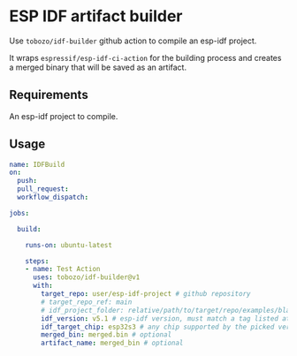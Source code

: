 
# ESP IDF artifact builder

Use `tobozo/idf-builder` github action to compile an esp-idf project.

It wraps `espressif/esp-idf-ci-action` for the building process and creates a merged binary that will be saved as an artifact.

## Requirements

An esp-idf project to compile.


## Usage

```yml
name: IDFBuild
on:
  push:
  pull_request:
  workflow_dispatch:

jobs:

  build:

    runs-on: ubuntu-latest

    steps:
    - name: Test Action
      uses: tobozo/idf-builder@v1
      with:
        target_repo: user/esp-idf-project # github repository
        # target_repo_ref: main
        # idf_project_folder: relative/path/to/target/repo/examples/blah
        idf_version: v5.1 # esp-idf version, must match a tag listed at https://hub.docker.com/r/espressif/idf/tags
        idf_target_chip: esp32s3 # any chip supported by the picked version of esp-idf
        merged_bin: merged.bin # optional
        artifact_name: merged_bin # optional
```
